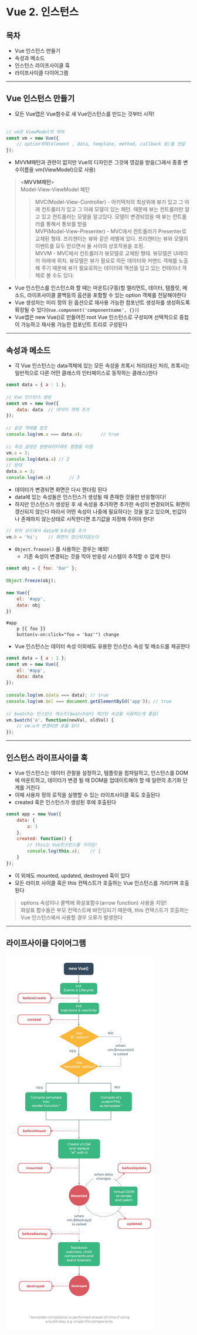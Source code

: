 # Vue 2. 인스턴스

## 목차
* Vue 인스턴스 만들기
* 속성과 메소드
* 인스턴스 라이프사이클 훅
* 라이프사이클 다이어그램

- - - -

## Vue 인스턴스 만들기
* 모든 Vue앱은 Vue함수로 새 Vue인스턴스를 만드는 것부터 시작!
``` javascript

// vm은 ViewModel의 약자
const vm = new Vue({
	// option객체(element , data, template, method, callback 등)를 전달
});
```

* MVVM패턴과 관련이 없지만 Vue의 디자인은 그것에 영감을 받음(그래서 종종 변수이름을 vm(ViewModel)으로 사용)

> <**MVVM패턴**>  
> Model-View-ViewModel 패턴  
> > MVC(Model-View-Controller) - 아키텍처의 최상위에 뷰가 있고 그 아래 컨트롤러가 있고 그 아래 모델이 있는 패턴. 때문에 뷰는 컨트롤러만 알고 있고 컨트롤러는 모델을 알고있다. 모델이 변경되었을 때 뷰는 컨트롤러를 통해서 통보를 받음  
> > MVP(Model-View-Presenter) - MVC에서 컨트롤러가 Presenter로 교체된 형태. 프리젠터는 뷰와 같은 레벨에 있다. 프리젠터는 뷰와 모델의 이벤트를 모두 받으면서 둘 사이의 상호작용을 조정.  
> > MVVM - MVC에서 컨트롤러가 뷰모델로 교체된 형태. 뷰모델은 UI레이어 아래에 위치. 뷰모델은 뷰가 필요로 하든 데이터와 커맨드 객체를 노출해 주기 때문에 뷰가 필요로하는 데이터와 액션을 담고 있는 컨테이너 객체로 볼 수도 있다.  

* Vue 인스턴스를 인스턴스화 할 때는 마운트(구동)할 엘리먼트, 데이터, 템플릿, 메소드, 라이프사이클 콜백등의 옵션을 포함할 수 있는 option 객체를 전달해야한다
* Vue 생성자는 미리 정의 된 옵션으로 재사용 가능한 컴포넌트 생성자를 생성하도록 확장될 수 있다(`Vue.component('componentname', {})`)
* Vue앱은 new Vue()로 만들어진 root Vue 인스턴스로 구성되며 선택적으로 중첩이 가능하고 재사용 가능한 컴포넌트 트리로 구성된다

- - - -

## 속성과 메소드
* 각 Vue 인스턴스는 data객체에 있는 모든 속성을 프록시 처리(대신 처리, 프록시는 일반적으로 다른 어떤 클래스의 인터페이스로 동작하는 클래스)한다
``` javascript
const data = { a : 1 };

// Vue 인스턴스 생성
const vm = new Vue({
	data: data	// 데이터 객체 추가
});

// 같은 객체를 참조
console.log(vm.a === data.a);		// true

// 속성 설정은 원본데이터에도 영향을 미침
vm.a = 2;
console.log(data.a)	// 2
// 반대
data.a = 3;
console.log(vm.a)		// 3
```

* 데이터가 변경되면 화면은 다시 렌더링 된다
* data에 있는 속성들은 인스턴스가 생성될 때 존재한 것들만 반응형이다!
* 하지만 인스턴스가 생성된 후 새 속성을 추가하면 추가한 속성이 변경되어도 화면이 갱신되지 않는다 따라서 어떤 속성이 나중에 필요하다는 것을 알고 있으며, 빈값이나 존재하지 않는상태로 시작한다면 초기값을 지정해 주어야 한다!
``` javascript
// 위의 코드에서 data에 b속성을 추가
vm.b = 'hi';	// 화면이 갱신되지않는다
```

* `Object.freeze()` 를 사용하는 경우는 예외!
	* 기존 속성이 변경되는 것을 막아 반응성 시스템이 추적할 수 없게 한다
``` javascript
const obj = { foo: 'bar' };

Object.freeze(obj);

new Vue({
	el: '#app',
	data: obj
})
```
``` pug
#app
	p {{ foo }}
	button(v-on:click="foo = 'baz'") change
```
 

* Vue 인스턴스는 데이터 속성 이외에도 유용한 인스턴스 속성 및 메소드를 제공한다
``` javascript
const data = { a : 1 };
const vm = new Vue({
	el: '#app',
	data: data
});

console.log(vm.$data === data);	// true
console.log(vm.$el === document.getElementById('app'));	// true

// $watch는 인스턴스 메소드($watch보다 계산된 속성을 사용하는게 좋음)
vm.$watch('a', function(newVal, oldVal) {
	// vm.a가 변경되면 호출 된다
});
```

- - - -

## 인스턴스 라이프사이클 훅
* Vue 인스턴스는 데이터 관찰을 설정하고, 템플릿을 컴파일하고, 인스턴스를 DOM에 마운트하고, 데이터가 변경 될 때 DOM을 업데이트해야 할 때 일련의 초기화 단계를 거친다
* 이때 사용자 정의 로직을 실행할 수 있는 라이프사이클 훅도 호출된다
* created 훅은 인스턴스가 생성된 후에 호출된다
``` javascript
const app = new Vue({
	data: {
		a: 1
	},
	created: function() {
		// this는 Vue인스턴스를 가리킴!
		console.log(this.a);	// 1
	}
});
```
* 이 외에도 mounted, updated, destroyed 훅이 있다
* 모든 라이프 사이클 훅은 this 컨텍스트가 호출하는 Vue 인스턴스를 가리키며 호출된다

> options 속성이나 콜백에 화살표함수(arrow function) 사용을 지양!  
> 화살표 함수들은 부모 컨텍스트에 바인딩되기 때문에, this 컨텍스트가 호출하는 Vue 인스턴스에서 사용할 경우 오류가 발생한다  

- - - -

## 라이프사이클 다이어그램
![Vue_Instance_LifeCycle_eng](./image/Vue_Instance_LifeCycle_eng.png)



